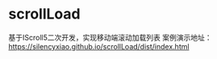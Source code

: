 # scrollLoad
基于IScroll5二次开发，实现移动端滚动加载列表
案例演示地址：https://silencyxiao.github.io/scrollLoad/dist/index.html
